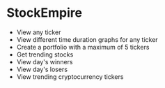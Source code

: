 # StockEmpire

- View any ticker
- View different time duration graphs for any ticker
- Create a portfolio with a maximum of 5 tickers
- Get trending stocks
- View day's winners
- View day's losers
- View trending cryptocurrency tickers